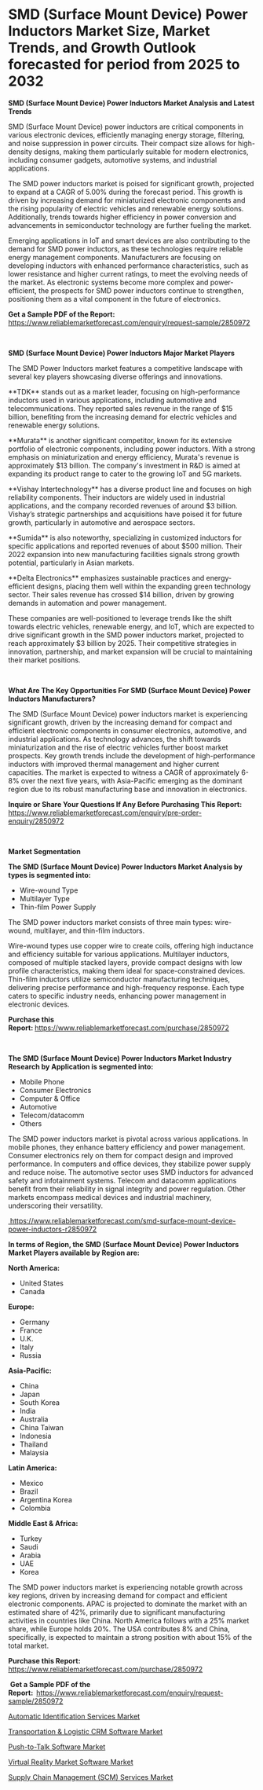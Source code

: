 <p><h1>SMD (Surface Mount Device) Power Inductors Market Size, Market Trends, and Growth Outlook forecasted for period from 2025 to 2032</h1></p><p><strong>SMD (Surface Mount Device) Power Inductors Market Analysis and Latest Trends</strong></p>
<p><p>SMD (Surface Mount Device) power inductors are critical components in various electronic devices, efficiently managing energy storage, filtering, and noise suppression in power circuits. Their compact size allows for high-density designs, making them particularly suitable for modern electronics, including consumer gadgets, automotive systems, and industrial applications.</p><p>The SMD power inductors market is poised for significant growth, projected to expand at a CAGR of 5.00% during the forecast period. This growth is driven by increasing demand for miniaturized electronic components and the rising popularity of electric vehicles and renewable energy solutions. Additionally, trends towards higher efficiency in power conversion and advancements in semiconductor technology are further fueling the market.</p><p>Emerging applications in IoT and smart devices are also contributing to the demand for SMD power inductors, as these technologies require reliable energy management components. Manufacturers are focusing on developing inductors with enhanced performance characteristics, such as lower resistance and higher current ratings, to meet the evolving needs of the market. As electronic systems become more complex and power-efficient, the prospects for SMD power inductors continue to strengthen, positioning them as a vital component in the future of electronics.</p></p>
<p><strong>Get a Sample PDF of the Report:&nbsp;</strong> <a href="https://www.reliablemarketforecast.com/enquiry/request-sample/2850972?utm_campaign=1140&utm_medium=2&utm_source=Github&utm_content=ia&utm_term=11032025&utm_id=smd-surface-mount-device-power-inductors">https://www.reliablemarketforecast.com/enquiry/request-sample/2850972</a></p>
<p>&nbsp;</p>
<p><strong>SMD (Surface Mount Device) Power Inductors Major Market Players</strong></p>
<p><p>The SMD Power Inductors market features a competitive landscape with several key players showcasing diverse offerings and innovations. </p><p>**TDK** stands out as a market leader, focusing on high-performance inductors used in various applications, including automotive and telecommunications. They reported sales revenue in the range of $15 billion, benefiting from the increasing demand for electric vehicles and renewable energy solutions.</p><p>**Murata** is another significant competitor, known for its extensive portfolio of electronic components, including power inductors. With a strong emphasis on miniaturization and energy efficiency, Murata's revenue is approximately $13 billion. The company's investment in R&D is aimed at expanding its product range to cater to the growing IoT and 5G markets.</p><p>**Vishay Intertechnology** has a diverse product line and focuses on high reliability components. Their inductors are widely used in industrial applications, and the company recorded revenues of around $3 billion. Vishay’s strategic partnerships and acquisitions have poised it for future growth, particularly in automotive and aerospace sectors.</p><p>**Sumida** is also noteworthy, specializing in customized inductors for specific applications and reported revenues of about $500 million. Their 2022 expansion into new manufacturing facilities signals strong growth potential, particularly in Asian markets.</p><p>**Delta Electronics** emphasizes sustainable practices and energy-efficient designs, placing them well within the expanding green technology sector. Their sales revenue has crossed $14 billion, driven by growing demands in automation and power management.</p><p>These companies are well-positioned to leverage trends like the shift towards electric vehicles, renewable energy, and IoT, which are expected to drive significant growth in the SMD power inductors market, projected to reach approximately $3 billion by 2025. Their competitive strategies in innovation, partnership, and market expansion will be crucial to maintaining their market positions.</p></p>
<p>&nbsp;</p>
<p><strong>What Are The Key Opportunities For SMD (Surface Mount Device) Power Inductors Manufacturers?</strong></p>
<p><p>The SMD (Surface Mount Device) power inductors market is experiencing significant growth, driven by the increasing demand for compact and efficient electronic components in consumer electronics, automotive, and industrial applications. As technology advances, the shift towards miniaturization and the rise of electric vehicles further boost market prospects. Key growth trends include the development of high-performance inductors with improved thermal management and higher current capacities. The market is expected to witness a CAGR of approximately 6-8% over the next five years, with Asia-Pacific emerging as the dominant region due to its robust manufacturing base and innovation in electronics.</p></p>
<p><strong>Inquire or Share Your Questions If Any Before Purchasing This Report:</strong> <a href="https://www.reliablemarketforecast.com/enquiry/pre-order-enquiry/2850972?utm_campaign=1140&utm_medium=2&utm_source=Github&utm_content=ia&utm_term=11032025&utm_id=smd-surface-mount-device-power-inductors">https://www.reliablemarketforecast.com/enquiry/pre-order-enquiry/2850972</a></p>
<p>&nbsp;</p>
<p><strong>Market Segmentation</strong></p>
<p><strong>The SMD (Surface Mount Device) Power Inductors Market Analysis by types is segmented into:</strong></p>
<p><ul><li>Wire-wound Type</li><li>Multilayer Type</li><li>Thin-film Power Supply</li></ul></p>
<p><p>The SMD power inductors market consists of three main types: wire-wound, multilayer, and thin-film inductors. </p><p>Wire-wound types use copper wire to create coils, offering high inductance and efficiency suitable for various applications. Multilayer inductors, composed of multiple stacked layers, provide compact designs with low profile characteristics, making them ideal for space-constrained devices. Thin-film inductors utilize semiconductor manufacturing techniques, delivering precise performance and high-frequency response. Each type caters to specific industry needs, enhancing power management in electronic devices.</p></p>
<p><strong>Purchase this Report:&nbsp;</strong><a href="https://www.reliablemarketforecast.com/purchase/2850972?utm_campaign=1140&utm_medium=2&utm_source=Github&utm_content=ia&utm_term=11032025&utm_id=smd-surface-mount-device-power-inductors">https://www.reliablemarketforecast.com/purchase/2850972</a></p>
<p>&nbsp;</p>
<p><strong>The SMD (Surface Mount Device) Power Inductors Market Industry Research by Application is segmented into:</strong></p>
<p><ul><li>Mobile Phone</li><li>Consumer Electronics</li><li>Computer & Office</li><li>Automotive</li><li>Telecom/datacomm</li><li>Others</li></ul></p>
<p><p>The SMD power inductors market is pivotal across various applications. In mobile phones, they enhance battery efficiency and power management. Consumer electronics rely on them for compact design and improved performance. In computers and office devices, they stabilize power supply and reduce noise. The automotive sector uses SMD inductors for advanced safety and infotainment systems. Telecom and datacomm applications benefit from their reliability in signal integrity and power regulation. Other markets encompass medical devices and industrial machinery, underscoring their versatility.</p></p>
<p><a href="https://www.reliablemarketforecast.com/smd-surface-mount-device-power-inductors-r2850972?utm_campaign=1140&utm_medium=2&utm_source=Github&utm_content=ia&utm_term=11032025&utm_id=smd-surface-mount-device-power-inductors">&nbsp;https://www.reliablemarketforecast.com/smd-surface-mount-device-power-inductors-r2850972</a></p>
<p><strong>In terms of Region, the SMD (Surface Mount Device) Power Inductors Market Players available by Region are:</strong></p>
<p>
    <p> <strong> North America: </strong>
        <ul>
            <li>United States</li>
            <li>Canada</li>
        </ul>
        </p> 
    <p> <strong> Europe: </strong>
        <ul>
            <li>Germany</li>
            <li>France</li>
            <li>U.K.</li>
            <li>Italy</li>
            <li>Russia</li>
        </ul>
        </p> 
    <p> <strong> Asia-Pacific: </strong>
        <ul>
            <li>China</li>
            <li>Japan</li>
            <li>South Korea</li>
            <li>India</li>
            <li>Australia</li>
            <li>China Taiwan</li>
            <li>Indonesia</li>
            <li>Thailand</li>
            <li>Malaysia</li>
        </ul>
        </p> 
    <p> <strong> Latin America: </strong>
        <ul>
            <li>Mexico</li>
            <li>Brazil</li>
            <li>Argentina Korea</li>
            <li>Colombia</li>
        </ul>
        </p> 
    <p> <strong> Middle East & Africa: </strong>
        <ul>
            <li>Turkey</li>
            <li>Saudi</li>
            <li>Arabia</li>
            <li>UAE</li>
            <li>Korea</li>
        </ul>
    </p>
    </p>
<p><p>The SMD power inductors market is experiencing notable growth across key regions, driven by increasing demand for compact and efficient electronic components. APAC is projected to dominate the market with an estimated share of 42%, primarily due to significant manufacturing activities in countries like China. North America follows with a 25% market share, while Europe holds 20%. The USA contributes 8% and China, specifically, is expected to maintain a strong position with about 15% of the total market.</p></p>
<p><strong>Purchase this Report: </strong><a href="https://www.reliablemarketforecast.com/purchase/2850972?utm_campaign=1140&utm_medium=2&utm_source=Github&utm_content=ia&utm_term=11032025&utm_id=smd-surface-mount-device-power-inductors">https://www.reliablemarketforecast.com/purchase/2850972</a></p>
<p>&nbsp;<strong>Get a Sample PDF of the Report:&nbsp;&nbsp;</strong><a href="https://www.reliablemarketforecast.com/enquiry/request-sample/2850972?utm_campaign=1140&utm_medium=2&utm_source=Github&utm_content=ia&utm_term=11032025&utm_id=smd-surface-mount-device-power-inductors">https://www.reliablemarketforecast.com/enquiry/request-sample/2850972</a></p>
<p><strong></strong></p>
<p><p><a href="https://github.com/SanjidaMahmud54/Market-Research-Report-List-1/blob/main/automatic-identification-services-market.md?utm_campaign=1140&utm_medium=2&utm_source=Github&utm_content=ia&utm_term=11032025&utm_id=smd-surface-mount-device-power-inductors">Automatic Identification Services Market</a></p><p><a href="https://github.com/hgf64gh/Market-Research-Report-List-1/blob/main/transportation-logistic-crm-software-market.md?utm_campaign=1140&utm_medium=2&utm_source=Github&utm_content=ia&utm_term=11032025&utm_id=smd-surface-mount-device-power-inductors">Transportation & Logistic CRM Software Market</a></p><p><a href="https://github.com/WashimHussain441/Market-Research-Report-List-1/blob/main/push-to-talk-software-market.md?utm_campaign=1140&utm_medium=2&utm_source=Github&utm_content=ia&utm_term=11032025&utm_id=smd-surface-mount-device-power-inductors">Push-to-Talk Software Market</a></p><p><a href="https://github.com/marloy8/Market-Research-Report-List-7/blob/main/virtual-reality-market-software-market.md?utm_campaign=1140&utm_medium=2&utm_source=Github&utm_content=ia&utm_term=11032025&utm_id=smd-surface-mount-device-power-inductors">Virtual Reality Market Software Market</a></p><p><a href="https://github.com/manesros8/Market-Research-Report-List-1/blob/main/supply-chain-management-scm-services-market.md?utm_campaign=1140&utm_medium=2&utm_source=Github&utm_content=ia&utm_term=11032025&utm_id=smd-surface-mount-device-power-inductors">Supply Chain Management (SCM) Services Market</a></p></p>